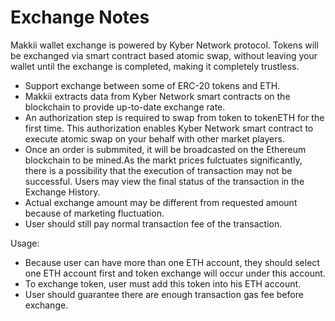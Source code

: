 # Exchange Notes

Makkii wallet exchange is powered by Kyber Network protocol. Tokens will be exchanged via smart contract based atomic swap, without leaving your wallet until the exchange is completed, making it completely trustless.
* Support exchange between some of ERC-20 tokens and ETH.
* Makkii extracts data from Kyber Network smart contracts on the blockchain to provide up-to-date exchange rate.
* An authorization step is required to swap from token to tokenETH for the first time. This authorization enables Kyber Network smart contract to execute atomic swap on your behalf with other market players.
* Once an order is submmited, it will be broadcasted on the Ethereum blockchain to be mined.As the markt prices fulctuates significantly, there is a possibility that the execution of transaction may not be successful. Users may view the final status of the transaction in the Exchange History.
* Actual exchange amount may be different from requested amount because of marketing fluctuation.
* User should still pay normal transaction fee of the transaction.

Usage:
* Because user can have more than one ETH account, they should select one ETH account first and token exchange will occur under this account.
* To exchange token, user must add this token into his ETH account.
* User should guarantee there are enough transaction gas fee before exchange.